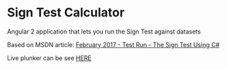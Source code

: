 # Sign Test Calculator

Angular 2 application that lets you run the Sign Test against datasets

Based on MSDN article: [February 2017 - Test Run - The Sign Test Using C#](https://msdn.microsoft.com/en-us/magazine/mt793273)


Live plunker can be see [HERE](https://embed.plnkr.co/9hpwbQ/)